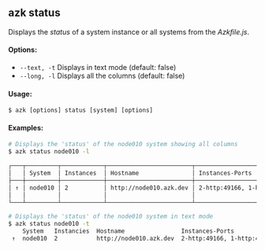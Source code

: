 ## azk status

Displays the _status_ of a system instance or all systems from the _Azkfile.js_.

#### Options:

- `--text, -t`  Displays in text mode (default: false)
- `--long, -l`  Displays all the columns (default: false)

#### Usage:

    $ azk [options] status [system] [options]

#### Examples:

```sh
# Displays the 'status' of the node010 system showing all columns
$ azk status node010 -l

┌───┬─────────┬────────────┬────────────────────────┬────────────────────────────┬────────────────┬───────────┐
│   │ System  │ Instances  │ Hostname               │ Instances-Ports            │ Provisioned    │ Image     │
├───┼─────────┼────────────┼────────────────────────┼────────────────────────────┼────────────────┼───────────┤
│ ↑ │ node010 │ 2          │ http://node010.azk.dev │ 2-http:49166, 1-http:49165 │ 21 minutes ago │ node:0.10 │
│   │         │            │                        │                            │                │           │
└───┴─────────┴────────────┴────────────────────────┴────────────────────────────┴────────────────┴───────────┘

# Displays the 'status' of the node010 system in text mode
$ azk status node010 -t
    System   Instancies  Hostname                Instances-Ports             Provisioned
 ↑  node010  2           http://node010.azk.dev  2-http:49166, 1-http:49165  23 minutes ago

```
